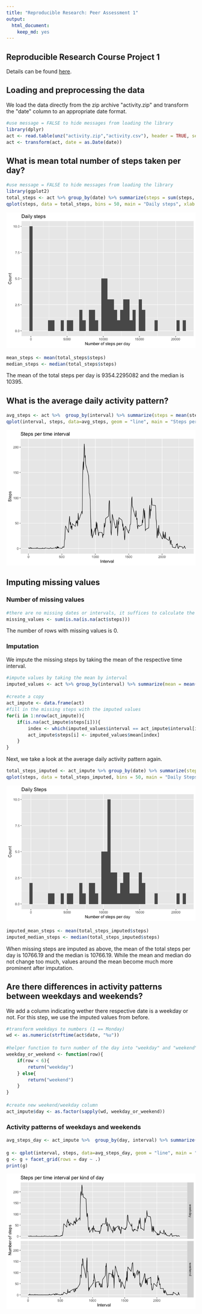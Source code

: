 ```yaml
---
title: "Reproducible Research: Peer Assessment 1"
output: 
  html_document: 
    keep_md: yes
---
```

## Reproducible Research Course Project 1
Details can be found [here](https://www.coursera.org/learn/reproducible-research/peer/gYyPt/course-project-1).

## Loading and preprocessing the data
We load the data directly from the zip archive "activity.zip" and transform the "date" column to an appropriate date format.

```r
#use message = FALSE to hide messages from loading the library
library(dplyr)
act <- read.table(unz("activity.zip","activity.csv"), header = TRUE, sep = ",")
act <- transform(act, date = as.Date(date))
```

## What is mean total number of steps taken per day?

```r
#use message = FALSE to hide messages from loading the library
library(ggplot2)
total_steps <- act %>% group_by(date) %>% summarize(steps = sum(steps, na.rm = TRUE))
qplot(steps, data = total_steps, bins = 50, main = "Daily steps", xlab = "Number of steps per day", ylab = "Count")
```

![](PA1_template_files/figure-html/unnamed-chunk-2-1.png)<!-- -->

```r
mean_steps <- mean(total_steps$steps)
median_steps <- median(total_steps$steps)
```

The mean of the total steps per day is 9354.2295082 and the median is 10395.

## What is the average daily activity pattern?


```r
avg_steps <- act %>%  group_by(interval) %>% summarize(steps = mean(steps, na.rm = TRUE))
qplot(interval, steps, data=avg_steps, geom = "line", main = "Steps per time interval", xlab = "Interval", ylab = "Steps")
```

![](PA1_template_files/figure-html/unnamed-chunk-3-1.png)<!-- -->

## Imputing missing values
### Number of missing values

```r
#there are no missing dates or intervals, it suffices to calculate the missing steps
missing_values <- sum(is.na(is.na(act$steps)))
```

The number of rows with missing values is 0.

### Imputation
We impute the missing steps by taking the mean of the respective time interval.

```r
#impute values by taking the mean by interval
imputed_values <- act %>% group_by(interval) %>% summarize(mean = mean(steps, na.rm = TRUE))

#create a copy
act_impute <- data.frame(act)
#fill in the missing steps with the imputed values
for(i in 1:nrow(act_impute)){
    if(is.na(act_impute$steps[i])){
        index <- which(imputed_values$interval == act_impute$interval[i])
        act_impute$steps[i] <- imputed_values$mean[index]
    }
}
```

Next, we take a look at the average daily activity pattern again.


```r
total_steps_imputed <- act_impute %>% group_by(date) %>% summarize(steps = sum(steps))
qplot(steps, data = total_steps_imputed, bins = 50, main = "Daily Steps", xlab = "Number of steps per day", ylab = "Count")
```

![](PA1_template_files/figure-html/unnamed-chunk-6-1.png)<!-- -->

```r
imputed_mean_steps <- mean(total_steps_imputed$steps)
imputed_median_steps <- median(total_steps_imputed$steps)
```

When missing steps are imputed as above, the mean of the total steps per day is 10766.19 and the median is 10766.19. While the mean and median do not change too much, values around the mean become much more prominent after imputation.

## Are there differences in activity patterns between weekdays and weekends?
We add a column indicating wether there respective date is a weekday or not. For this step, we use the imputed values from before.

```r
#transform weekdays to numbers (1 == Monday)
wd <- as.numeric(strftime(act$date, "%u"))

#helper function to turn number of the day into "weekday" and "weekend"
weekday_or_weekend <- function(row){
    if(row < 6){
        return("weekday")
    } else{
        return("weekend")    
    }
}

#create new weekend/weekday column
act_impute$day <- as.factor(sapply(wd, weekday_or_weekend))
```
### Activity patterns of weekdays and weekends

```r
avg_steps_day <- act_impute %>%  group_by(day, interval) %>% summarize(steps = mean(steps, na.rm = TRUE))

g <- qplot(interval, steps, data=avg_steps_day, geom = "line", main = "Steps per time interval per kind of day", xlab = "Interval", ylab = "Number of steps") 
g <- g + facet_grid(rows = day ~ .)
print(g)
```

![](PA1_template_files/figure-html/unnamed-chunk-8-1.png)<!-- -->
